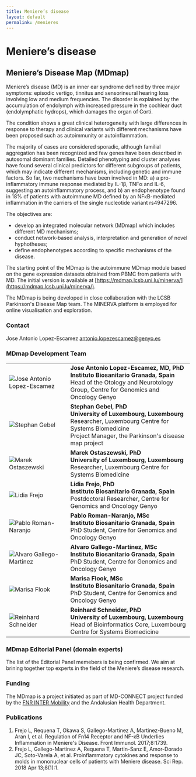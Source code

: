 ```yaml
---
title: Meniere’s disease
layout: default
permalink: /menieres
---
```


# Meniere’s disease

## Meniere’s Disease Map (MDmap)

Meniere’s disease (MD) is an inner ear syndrome defined by three major symptoms: episodic vertigo, tinnitus and sensorineural hearing loss involving low and medium frequencies. The disorder is explained by the accumulation of endolymph with increased pressure in the cochlear duct (endolymphatic hydrops), which damages the organ of Corti.  

The condition shows a great clinical heterogeneity with large differences in response to therapy and clinical variants with different mechanisms have been proposed such as autoimmunity or autoinflammation.  

The majority of cases are considered sporadic, although familial aggregation has been recognized and few genes have been described in autosomal dominant families. Detailed phenotyping and cluster analyses have found several clinical predictors for different subgroups of patients, which may indicate different mechanisms, including genetic and immune factors. So far, two mechanisms have been involved in MD: a) a pro-inflammatory immune response mediated by IL-1β, TNFα and IL-6, suggesting an autoinflammatory process, and b) an endophenotype found in 18% of patients with autoimmune MD defined by an NFκB-mediated inflammation in the carriers of the single nucleotide variant rs4947296.  

The objectives are:
* develop an integrated molecular network (MDmap) which includes different MD mechanisms;
* conduct network-based analysis, interpretation and generation of novel hyphotheses;
* define endophenotypes according to specific mechanisms of the disease.  

The starting point of the MDmap is the autoimmune MDmap module based on the gene expression datasets obtained from PBMC from patients with MD. The initial version is available at [https://mdmap.lcsb.uni.lu/minerva/](https://mdmap.lcsb.uni.lu/minerva/). 

The MDmap is being developed in close collaboration with the LCSB Parkinson's Disease Map team. The MINERVA platform is employed for online visualisation and exploration.  

### Contact 

Jose Antonio Lopez-Escamez [antonio.lopezescamez@genyo.es](mailto:antonio.lopezescamez@genyo.es)

### MDmap Development Team 

<table>
<tr>
<td><img src="../images/team/JoseAntonioLopezEscamez.jpg" alt="Jose Antonio Lopez-Escamez" /></td>
<td><strong>Jose Antonio Lopez-Escamez, MD, PhD</strong><br /><strong>Instituto Biosanitario Granada, Spain
</strong><br />Head of the Otology and Neurotology Group, Centre for Genomics and Oncology Genyo<br /></td>
</tr>
<tr>
<td><img src="../images/team/StephanGebel.jpg" alt="Stephan Gebel" /></td>
<td><strong>Stephan Gebel, PhD</strong><br /><strong>University of Luxembourg, Luxembourg
</strong><br />Researcher, Luxembourg Centre for Systems Biomedicine<br />
Project Manager, the Parkinson's disease map project<br /></td>
</tr>
<tr>
<td><img src="../images/team/MarekOstaszewski.jpg" alt="Marek Ostaszewski" /></td>
<td><strong>Marek Ostaszewski, PhD</strong><br /><strong>University of Luxembourg, Luxembourg
</strong><br />Researcher, Luxembourg Centre for Systems Biomedicine<br /></td>
</tr>
<tr>
<td><img src="../images/team/LidiaFrejo.jpg" alt="Lidia Frejo" /></td>
<td><strong>Lidia Frejo, PhD</strong><br /><strong>Instituto Biosanitario Granada, Spain
</strong><br />Postdoctoral Researcher, Centre for Genomics and Oncology Genyo<br /></td>
</tr>
<tr>
<td><img src="../images/team/PabloRomanNaranjo.jpg" alt="Pablo Roman-Naranjo" /></td>
<td><strong>Pablo Roman-Naranjo, MSc</strong><br /><strong>Instituto Biosanitario Granada, Spain
</strong><br />PhD Student, Centre for Genomics and Oncology Genyo<br /></td>
</tr>
<tr>
<td><img src="../images/team/AlvaroGallegoMartinez.jpg" alt="Alvaro Gallego-Martinez" /></td>
<td><strong>Alvaro Gallego-Martinez, MSc</strong><br /><strong>Instituto Biosanitario Granada, Spain
</strong><br />PhD Student, Centre for Genomics and Oncology Genyo<br /></td>
</tr>
<tr>
<td><img src="../images/team/MarisaFlook.jpg" alt="Marisa Flook" /></td>
<td><strong>Marisa Flook, MSc</strong><br /><strong>Instituto Biosanitario Granada, Spain
</strong><br />PhD Student, Centre for Genomics and Oncology Genyo<br /></td>
</tr>
<tr>
<td><img src="../images/team/ReinhardSchneider.jpg" alt="Reinhard Schneider" /></td>
<td><strong>Reinhard Schneider, PhD</strong><br /><strong>University of Luxembourg, Luxembourg
</strong><br />Head of Bioinformatics Core, Luxembourg Centre for Systems Biomedicine<br /></td>
</tr>
</table>

### MDmap Editorial Panel (domain experts) 

The list of the Editorial Panel memebers is being confirmed. We aim at brining together top experts in the field of the Meniere’s disease research.

### Funding

The MDmap is a project initiated as part of MD-CONNECT project funded by the [FNR INTER Mobility](https://www.fnr.lu/funding-instruments/inter-mobility/) and the Andalusian Health Department.

### Publications

1. Frejo L, Requena T, Okawa S, Gallego-Martinez A, Martinez-Bueno M, Aran I, et al. Regulation of Fn14 Receptor and NF-κB Underlies Inflammation in Meniere's Disease. Front Immunol. 2017;8:1739.  
1. Frejo L, Gallego-Martinez A, Requena T, Martin-Sanz E, Amor-Dorado JC, Soto-Varela A, et al. Proinflammatory cytokines and response to molds in mononuclear cells of patients with Meniere disease. Sci Rep. 2018 Apr 13;8(1):1.
